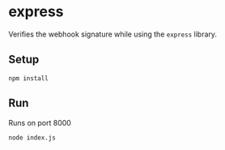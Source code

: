 # express

Verifies the webhook signature while using the `express` library.

## Setup

```
npm install
```

## Run

Runs on port 8000

```
node index.js
```